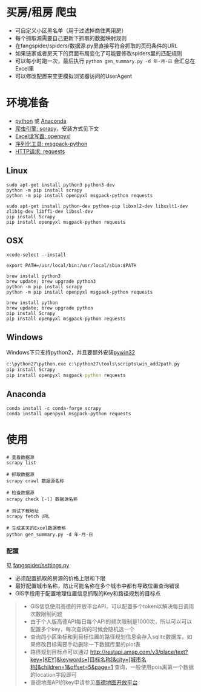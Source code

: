 # 买房/租房 爬虫

+ 可自定义小区黑名单（用于过滤掉商住两用房）
+ 每个抓取源需要自己更新下抓取的数据映射规则
+ 在fangspider/spiders/数据源.py里直接写符合抓取的页码条件的URL
+ 如果链家或者房天下的页面布局变化了可能要修改spiders里的匹配规则
+ 可以每小时跑一次，最后执行 ```python gen_summary.py -d 年-月-日``` 会汇总在Excel里
+ 可以修改配置来变更模拟浏览器访问的UserAgent

# 环境准备
+ [python](https://www.python.org/downloads/) 或 [Anaconda](https://www.continuum.io/downloads)
+ [爬虫引擎: scrapy](https://scrapy.org)，安装方式见下文
+ [Excel读写器: openpyxl](https://bitbucket.org/openpyxl/openpyxl)
+ [序列化工具: msgpack-python](https://github.com/msgpack/msgpack-python)
+ [HTTP请求: requests](http://docs.python-requests.org/en/master/)

## Linux 
```shell
sudo apt-get install python3 python3-dev
python -m pip install scrapy
python -m pip install openpyxl msgpack-python requests

sudo apt-get install python-dev python-pip libxml2-dev libxslt1-dev zlib1g-dev libffi-dev libssl-dev
pip install Scrapy 
pip install openpyxl msgpack-python requests
```

## OSX
```shell
xcode-select --install

export PATH=/usr/local/bin:/usr/local/sbin:$PATH

brew install python3
brew update; brew upgrade python3
python -m pip install scrapy
python -m pip install openpyxl msgpack-python requests

brew install python
brew update; brew upgrade python
pip install Scrapy
pip install openpyxl msgpack-python requests
```

## Windows
Windows下只支持python2，并且要额外安装[pywin32](http://sourceforge.net/projects/pywin32/)
```bat
c:\python27\python.exe c:\python27\tools\scripts\win_add2path.py
pip install Scrapy
pip install openpyxl msgpack-python requests
```

## Anaconda
```shell
conda install -c conda-forge scrapy
conda install openpyxl msgpack-python requests
```

# 使用
```shell
# 查看数据源
scrapy list

# 抓取数据源
scrapy crawl 数据源名称

# 检查数据源
scrapy check [-l] 数据源名称

# 测试下载地址
scrapy fetch URL

# 生成某天的Excel数据表格
python gen_summary.py -d 年-月-日
```

### 配置
见 [fangspider/settings.py](fangspider/settings.py)

+ 必须配置抓取的房源的价格上限和下限
+ 最好配置城市名称，防止可能名称在多个城市中都有导致位置查询错误
+ GIS字段用于配置地理位置信息抓取的Key和路径规划的目标点
> * GIS信息使用高德的开放平台API，可以配置多个token以解决每日调用次数限制问题
> * 由于个人版高德API每日每个API的频次限制是1000次，所以可以可以配置多个key，每次查询的时候会随机选一个
> * 查询的小区坐标和到目标位置的路径规划信息会存入sqlite数据库，如果修改目标需要手动删除一下数据库里的plot表
> * 路径规划目标点可以通过 http://restapi.amap.com/v3/place/text?key=[KEY]&keywords=[目标名称]&city=[城市名称]&children=1&offset=5&page=1 查询，一般使用pois离第一个数据的location字段即可
> * 高德地图API的key申请参见[高德地图开放平台](http://lbs.amap.com/)